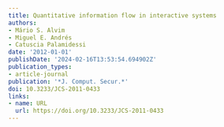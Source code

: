 ```yaml
---
title: Quantitative information flow in interactive systems
authors:
- Mário S. Alvim
- Miguel E. Andrés
- Catuscia Palamidessi
date: '2012-01-01'
publishDate: '2024-02-16T13:53:54.694902Z'
publication_types:
- article-journal
publication: '*J. Comput. Secur.*'
doi: 10.3233/JCS-2011-0433
links:
- name: URL
  url: https://doi.org/10.3233/JCS-2011-0433
---
```

